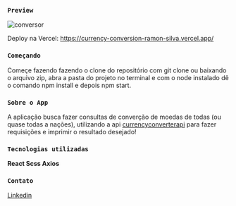 
### `Preview`

![conversor](https://user-images.githubusercontent.com/63071007/126220360-a80751ea-16f5-40fd-8c7c-310eba845eee.png)

Deploy na Vercel: https://currency-conversion-ramon-silva.vercel.app/

### `Começando`

Começe fazendo fazendo o clone do repositório com git clone ou baixando o arquivo zip, abra a pasta do projeto no terminal e com o node instalado dê o comando npm install e depois npm start.

### `Sobre o App`

A aplicação busca fazer consultas de converção de moedas de todas (ou quase todas a nações), utilizando a api [currencyconverterapi](https://www.currencyconverterapi.com/) para fazer requisições e imprimir o resultado desejado!

### `Tecnologias utilizadas`

**React Scss Axios**

### `Contato`

[Linkedin](https://www.linkedin.com/in/ramon-silva-65bb78188/)
